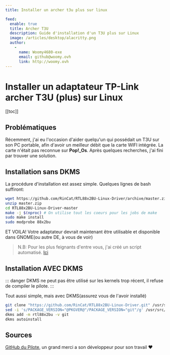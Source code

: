 ```yaml
---
title: Installer un archer t3u plus sur linux

feed:
  enable: true
  title: Archer T3U
  description: Guide d'installation d'un T3U plus sur Linux
  image: /articles/desktop/alacritty.png
  author:
    -
      name: Woomy4680-exe
      email: github@woomy.ovh
      link: http://woomy.ovh
---
```

# Installer un adaptateur TP-Link archer T3U (plus) sur Linux

[[toc]]

## Problématiques
Récemment, j'ai eu l'occasion d'aider quelqu'un qui possédait un T3U sur son PC portable, afin d'avoir un meilleur débit que la carte WIFI intégrée. La carte n'était pas reconnue sur **Pop!_Os**. Après quelques recherches, j'ai fini par trouver une solution.

## Installation sans DKMS
La procédure d'installation est assez simple. Quelques lignes de bash suffiront:
```bash
wget https://github.com/RinCat/RTL88x2BU-Linux-Driver/archive/master.zip
unzip master.zip
cd RTL88x2BU-Linux-Driver-master
make -j $(nproc) # On utilise tout les coeurs pour les jobs de make
sudo make install
sudo modprobe 88x2bu
```
ET VOILA! Votre adaptateur devrait maintenant être utilisable et disponible dans GNOME(ou autre DE, à vous de voir)

> N.B: Pour les plus feignants d'entre vous, j'ai créé un script automatisé. [Ici](https://github.com/Woomy4680-exe/Archer-T3U-Linux)

## Installation AVEC DKMS
::: danger
DKMS ne peut pas être utilisé sur les kernels trop récent, il refuse de compiler le pilote.
:::

Tout aussi simple, mais avec DKMS(assurez vous de l'avoir installé)
```bash
git clone "https://github.com/RinCat/RTL88x2BU-Linux-Driver.git" /usr/src/rtl88x2bu-git
sed -i 's/PACKAGE_VERSION="@PKGVER@"/PACKAGE_VERSION="git"/g' /usr/src/rtl88x2bu-git/dkms.conf
dkms add -m rtl88x2bu -v git
dkms autoinstall
```

## Sources
[GitHub du Pilote](https://github.com/RinCat/RTL88x2BU-Linux-Driver), un grand merci a son développeur pour son travail :heart:
